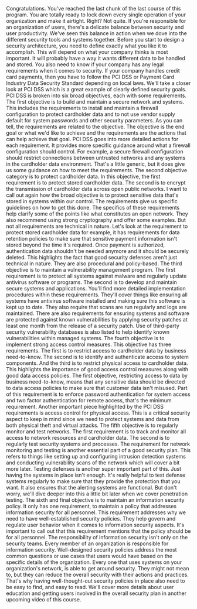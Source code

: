 Congratulations. You've reached the last chunk of the last course of this
program. You are totally ready to lock down every single operation of your
organization and make it airtight. Right? Not quite. If you're responsible for
an organization of users, there's a delicate balance between security and user
productivity. We've seen this balance in action when we dove into the different
security tools and systems together. Before you start to design a security
architecture, you need to define exactly what you like it to accomplish. This
will depend on what your company thinks is most important. It will probably have
a way it wants different data to be handled and stored. You also need to know if
your company has any legal requirements when it comes to security. If your
company handles credit card payments, then you have to follow the PCI DSS or
Payment Card Industry Data Security Standard depending on local laws. We'll take
a closer look at PCI DSS which is a great example of clearly defined security
goals. PCI DSS is broken into six broad objectives, each with some requirements.
The first objective is to build and maintain a secure network and systems. This
includes the requirements to install and maintain a firewall configuration to
protect cardholder data and to not use vendor supply default for system
passwords and other security parameters. As you can tell, the requirements are
related to the objective. The objective is the end goal or what we'd like to
achieve and the requirements are the actions that can help achieve that goal.
PCI DSS goes into more detailed actions for each requirement. It provides more
specific guidance around what a firewall configuration should control. For
example, a secure firewall configuration should restrict connections between
untrusted networks and any systems in the cardholder data environment. That's a
little generic, but it does give us some guidance on how to meet the
requirements. The second objective category is to protect cardholder data. In
this objective, the first requirement is to protect stored cardholder data. The
second is to encrypt the transmission of cardholder data across open public
networks. I want to call out again how the broad objective is to protect
sensitive data that's stored in systems within our control. The requirements
give us specific guidelines on how to get this done. The specifics of these
requirements help clarify some of the points like what constitutes an open
network. They also recommend using strong cryptography and offer some examples.
But not all requirements are technical in nature. Let's look at the requirement
to protect stored cardholder data for example, it has requirements for data
retention policies to make sure that sensitive payment information isn't stored
beyond the time it's required. Once payment is authorized, authentication data
shouldn't be needed anymore and it should be securely deleted. This highlights
the fact that good security defenses aren't just technical in nature. They are
also procedural and policy-based. The third objective is to maintain a
vulnerability management program. The first requirement is to protect all
systems against malware and regularly update antivirus software or programs. The
second is to develop and maintain secure systems and applications. You'll find
more detailed implementation procedures within these requirements. They'll cover
things like ensuring all systems have antivirus software installed and making
sure this software is kept up to date. They also require that scans are run
regularly and logs are maintained. There are also requirements for ensuring
systems and software are protected against known vulnerabilities by applying
security patches at least one month from the release of a security patch. Use of
third-party security vulnerability databases is also listed to help identify
known vulnerabilities within managed systems. The fourth objective is to
implement strong access control measures. This objective has three requirements.
The first is to restrict access to cardholder data by business need-to-know. The
second is to identify and authenticate access to system components. And the
third is to restrict physical access to cardholder data. This highlights the
importance of good access control measures along with good data access policies.
The first objective, restricting access to data by business need-to-know, means
that any sensitive data should be directed to data access policies to make sure
that customer data isn't misused. Part of this requirement is to enforce
password authentication for system access and two factor authentication for
remote access, that's the minimum requirement. Another important piece
highlighted by the PCI DSS requirements is access control for physical access.
This is a critical security aspect to keep in mind since we need to protect
systems and data from both physical theft and virtual attacks. The fifth
objective is to regularly monitor and test networks. The first requirement is to
track and monitor all access to network resources and cardholder data. The
second is to regularly test security systems and processes. The requirement for
network monitoring and testing is another essential part of a good security
plan. This refers to things like setting up and configuring intrusion detection
systems and conducting vulnerability scans of the network which will cover a bit
more later. Testing defenses is another super important part of this. Just
having the systems in place isn't enough. It's really helpful to test defense
systems regularly to make sure that they provide the protection that you want.
It also ensures that the alerting systems are functional. But don't worry, we'll
dive deeper into this a little bit later when we cover penetration testing. The
sixth and final objective is to maintain an information security policy. It only
has one requirement, to maintain a policy that addresses information security
for all personnel. This requirement addresses why we need to have
well-established security policies. They help govern and regulate user behavior
when it comes to information security aspects. It's important to call out that
this requirement mentions that the policy should be for all personnel. The
responsibility of information security isn't only on the security teams. Every
member of an organization is responsible for information security. Well-designed
security policies address the most common questions or use cases that users
would have based on the specific details of the organization. Every one that
uses systems on your organization's network, is able to get around security.
They might not mean to, but they can reduce the overall security with their
actions and practices. That's why having well-thought-out security policies in
place also need to be easy to find, and easy to read. We'll cover more details
about user education and getting users involved in the overall security plan in
another upcoming video of this course.